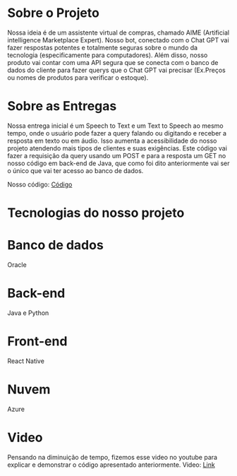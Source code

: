 # Sobre o Projeto
Nossa ideia é de um assistente virtual de compras, chamado AIME (Artificial intelligence Marketplace Expert). Nosso bot, conectado com o Chat GPT vai fazer respostas potentes e totalmente seguras sobre o mundo da tecnologia (especificamente para computadores). Além disso, nosso produto vai contar com uma API segura que se conecta com o banco de dados do cliente para fazer querys que o Chat GPT vai precisar (Ex.Preços ou nomes de produtos para verificar o estoque). 

# Sobre as Entregas
Nossa entrega inicial é um Speech to Text e um Text to Speech ao mesmo tempo, onde o usuário pode fazer a query falando ou digitando e receber a resposta em texto ou em áudio. Isso aumenta a acessibilidade do nosso projeto atendendo mais tipos de clientes e suas exigências. Este código vai fazer a requisição da query usando um POST e para a resposta um GET no nosso código em back-end de Java, que como foi dito anteriormente vai ser o único que vai ter acesso ao banco de dados.

Nosso código: [Código](challenge.py)

# Tecnologias do nosso projeto
# Banco de dados
Oracle
# Back-end
Java e Python
# Front-end
React Native
# Nuvem
Azure

# Video
Pensando na diminuição de tempo, fizemos esse video no youtube para explicar e demonstrar o código apresentado anteriormente.
Video: [Link](https://youtu.be/7ddVZSLZ7l8)

